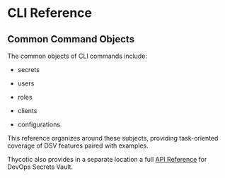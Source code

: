 ﻿[title]: # (CLI Reference)
[tags]: # (,)
[priority]: # (1800)

# CLI Reference

## Common Command Objects

The common objects of CLI commands include:

* secrets

* users

* roles

* clients

* configurations

This reference organizes around these subjects, providing task-oriented coverage of DSV features paired with examples.

Thycotic also provides in a separate location a full [API Reference](dsv.thycotic.com/api) for DevOps Secrets Vault.
